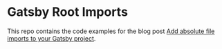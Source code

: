 # Gatsby Root Imports

This repo contains the code examples for the blog post [Add absolute file imports to your Gatsby project](https://www.jonrutter.io/blog/gatsby-root-imports).
